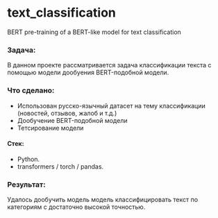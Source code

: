# text_classification
BERT pre-training of a BERT-like model for text classification  
  
### Задача:
В данном проекте рассматривается задача классификации текста с помощью модели дообуения BERT-подобной модели. 

### Что сделано:
* Использован русско-язычный датасет на тему классификации (новостей, отзывов, жалоб и т.д.)
* Дообучение BERT-подобной модели
* Тетсирование модели

#### Стек:
* Python.
* transformers / torch / pandas.

### Результат:
Удалось дообучить модель модель классифицировать текст по категориям с достаточно высокой точностью.
